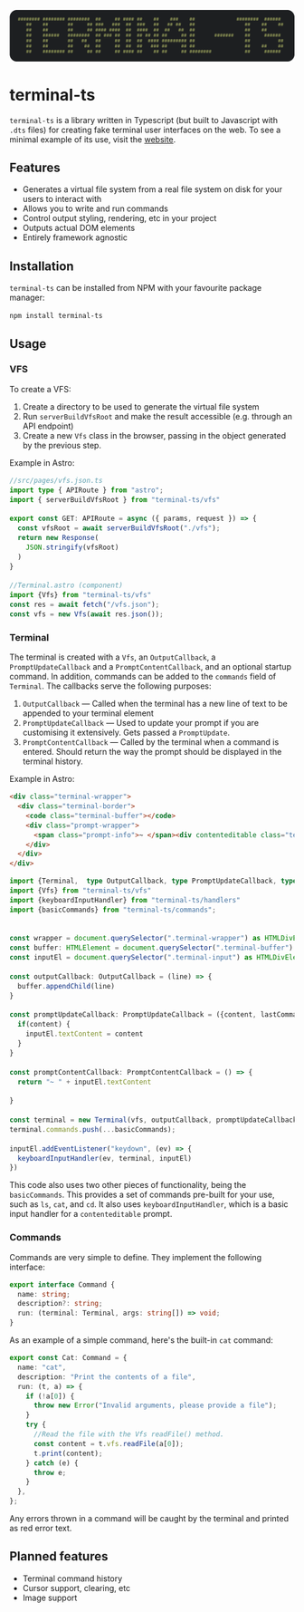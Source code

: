 ![terminal-ts logo](https://raw.githubusercontent.com/emmalexandria/terminal-ts/refs/heads/main/assets/wordmark.png)
# terminal-ts

`terminal-ts` is a library written in Typescript (but built to Javascript with `.dts` files) for creating fake terminal user interfaces on the web. 
To see a minimal example of its use, visit the [website](https://terminalts.emmalexandria.dev).

## Features
- Generates a virtual file system from a real file system on disk for your users to interact with
- Allows you to write and run commands
- Control output styling, rendering, etc in your project
- Outputs actual DOM elements
- Entirely framework agnostic

## Installation
`terminal-ts` can be installed from NPM with your favourite package manager:

`npm install terminal-ts`

## Usage

### VFS
To create a VFS:
1. Create a directory to be used to generate the virtual file system
2. Run `serverBuildVfsRoot` and make the result accessible (e.g. through an API endpoint)
3. Create a new `Vfs` class in the browser, passing in the object generated by the previous step.

Example in Astro:
```typescript
//src/pages/vfs.json.ts
import type { APIRoute } from "astro";
import { serverBuildVfsRoot } from "terminal-ts/vfs"

export const GET: APIRoute = async ({ params, request }) => {
  const vfsRoot = await serverBuildVfsRoot("./vfs");
  return new Response(
    JSON.stringify(vfsRoot)
  )
}

//Terminal.astro (component)
import {Vfs} from "terminal-ts/vfs"
const res = await fetch("/vfs.json");
const vfs = new Vfs(await res.json());
```

### Terminal
The terminal is created with a `Vfs`, an `OutputCallback`, a `PromptUpdateCallback` and a `PromptContentCallback`, and an optional startup command.
In addition, commands can be added to the `commands` field of `Terminal`.
The callbacks serve the following purposes:
1. `OutputCallback` — Called when the terminal has a new line of text to be appended to your terminal element
2. `PromptUpdateCallback` — Used to update your prompt if you are customising it extensively. Gets passed a `PromptUpdate`.
3. `PromptContentCallback` — Called by the terminal when a command is entered. Should return the way the prompt should be displayed in the terminal history.

Example in Astro:
```html
<div class="terminal-wrapper">
  <div class="terminal-border">
    <code class="terminal-buffer"></code>
    <div class="prompt-wrapper">
      <span class="prompt-info">~ </span><div contenteditable class="terminal-input"></div>
    </div>
  </div>
</div>
```

```typescript
import {Terminal,  type OutputCallback, type PromptUpdateCallback, type PromptContentCallback } from "terminal-ts/terminal";
import {Vfs} from "terminal-ts/vfs"
import {keyboardInputHandler} from "terminal-ts/handlers"
import {basicCommands} from "terminal-ts/commands";


const wrapper = document.querySelector(".terminal-wrapper") as HTMLDivElement;
const buffer: HTMLElement = document.querySelector(".terminal-buffer") as HTMLElement;
const inputEl = document.querySelector(".terminal-input") as HTMLDivElement;

const outputCallback: OutputCallback = (line) => {
  buffer.appendChild(line)
}

const promptUpdateCallback: PromptUpdateCallback = ({content, lastCommandSuccess, vfs, currentCommand}) => {
  if(content) {
    inputEl.textContent = content   
  }
}

const promptContentCallback: PromptContentCallback = () => {
  return "~ " + inputEl.textContent
  
}

const terminal = new Terminal(vfs, outputCallback, promptUpdateCallback, promptContentCallback, startupCommand)
terminal.commands.push(...basicCommands);

inputEl.addEventListener("keydown", (ev) => {
  keyboardInputHandler(ev, terminal, inputEl)
})
```

This code also uses two other pieces of functionality, being the `basicCommands`. This provides a set of commands pre-built for your use, such as `ls`, `cat`, and `cd`. It also uses 
`keyboardInputHandler`, which is a basic input handler for a `contenteditable` prompt. 

### Commands
Commands are very simple to define. They implement the following interface:
```typescript
export interface Command {
  name: string;
  description?: string;
  run: (terminal: Terminal, args: string[]) => void;
}
```

As an example of a simple command, here's the built-in `cat` command:
```typescript
export const Cat: Command = {
  name: "cat",
  description: "Print the contents of a file",
  run: (t, a) => {
    if (!a[0]) {
      throw new Error("Invalid arguments, please provide a file");
    }
    try {
      //Read the file with the Vfs readFile() method.
      const content = t.vfs.readFile(a[0]);
      t.print(content);
    } catch (e) {
      throw e;
    }
  },
};
```

Any errors thrown in a command will be caught by the terminal and printed as red error text.

## Planned features
- Terminal command history
- Cursor support, clearing, etc
- Image support

